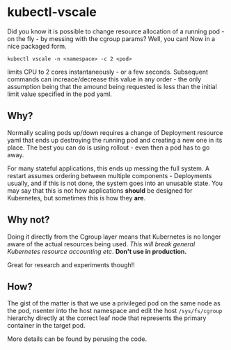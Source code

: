 # kubectl-vscale

Did you know it is possible to change resource allocation of a running pod - on the fly - by messing with the cgroup params? Well, you can! Now in a nice packaged form.

```
kubectl vscale -n <namespace> -c 2 <pod>
```
limits <pod> CPU to 2 cores instantaneously - or a few seconds. Subsequent commands can increace/decrease this value in any order - the only assumption being that the amound being requested is less than the initial limit value specified in the pod yaml.

## Why?

Normally scaling pods up/down requires a change of Deployment resource yaml that ends up destroying the running pod and creating a new one in its place. The best you can do is using rollout - even then a pod has to go away.

For many stateful applications, this ends up messing the full system. A restart assumes ordering between multiple components - Deployments usually, and if this is not done, the system goes into an unusable state. You may say that this is not how applications **should** be designed for Kubernetes, but sometimes this is how they **are**.

## Why not?

Doing it directly from the Cgroup layer means that Kubernetes is no longer aware of the actual resources being used. *This will break general Kubernetes resource accounting etc*. **Don't use in production.**

Great for research and experiments though!!

## How?

The gist of the matter is that we use a privileged pod on the same node as the pod, nsenter into the host namespace and edit the host `/sys/fs/cgroup` hierarchy directly at the correct leaf node that represents the primary container in the target pod.

More details can be found by perusing the code.
